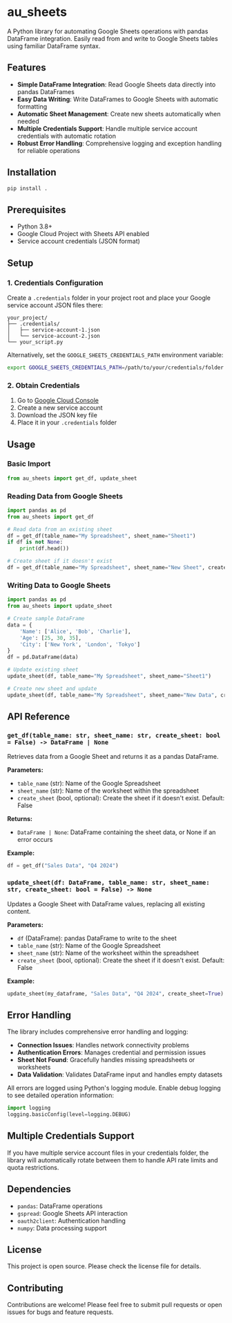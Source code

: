 # au_sheets

A Python library for automating Google Sheets operations with pandas DataFrame integration. Easily read from and write to Google Sheets tables using familiar DataFrame syntax.

## Features

- **Simple DataFrame Integration**: Read Google Sheets data directly into pandas DataFrames
- **Easy Data Writing**: Write DataFrames to Google Sheets with automatic formatting
- **Automatic Sheet Management**: Create new sheets automatically when needed
- **Multiple Credentials Support**: Handle multiple service account credentials with automatic rotation
- **Robust Error Handling**: Comprehensive logging and exception handling for reliable operations

## Installation

```bash
pip install .
```

## Prerequisites

- Python 3.8+
- Google Cloud Project with Sheets API enabled
- Service account credentials (JSON format)

## Setup

### 1. Credentials Configuration

Create a `.credentials` folder in your project root and place your Google service account JSON files there:

```
your_project/
├── .credentials/
│   ├── service-account-1.json
│   └── service-account-2.json
└── your_script.py
```

Alternatively, set the `GOOGLE_SHEETS_CREDENTIALS_PATH` environment variable:

```bash
export GOOGLE_SHEETS_CREDENTIALS_PATH=/path/to/your/credentials/folder
```

### 2. Obtain Credentials

1. Go to [Google Cloud Console](https://console.cloud.google.com/apis/credentials)
2. Create a new service account
3. Download the JSON key file
4. Place it in your `.credentials` folder

## Usage

### Basic Import

```python
from au_sheets import get_df, update_sheet
```

### Reading Data from Google Sheets

```python
import pandas as pd
from au_sheets import get_df

# Read data from an existing sheet
df = get_df(table_name="My Spreadsheet", sheet_name="Sheet1")
if df is not None:
    print(df.head())

# Create sheet if it doesn't exist
df = get_df(table_name="My Spreadsheet", sheet_name="New Sheet", create_sheet=True)
```

### Writing Data to Google Sheets

```python
import pandas as pd
from au_sheets import update_sheet

# Create sample DataFrame
data = {
    'Name': ['Alice', 'Bob', 'Charlie'],
    'Age': [25, 30, 35],
    'City': ['New York', 'London', 'Tokyo']
}
df = pd.DataFrame(data)

# Update existing sheet
update_sheet(df, table_name="My Spreadsheet", sheet_name="Sheet1")

# Create new sheet and update
update_sheet(df, table_name="My Spreadsheet", sheet_name="New Data", create_sheet=True)
```

## API Reference

### `get_df(table_name: str, sheet_name: str, create_sheet: bool = False) -> DataFrame | None`

Retrieves data from a Google Sheet and returns it as a pandas DataFrame.

**Parameters:**
- `table_name` (str): Name of the Google Spreadsheet
- `sheet_name` (str): Name of the worksheet within the spreadsheet
- `create_sheet` (bool, optional): Create the sheet if it doesn't exist. Default: False

**Returns:**
- `DataFrame | None`: DataFrame containing the sheet data, or None if an error occurs

**Example:**
```python
df = get_df("Sales Data", "Q4 2024")
```

### `update_sheet(df: DataFrame, table_name: str, sheet_name: str, create_sheet: bool = False) -> None`

Updates a Google Sheet with DataFrame values, replacing all existing content.

**Parameters:**
- `df` (DataFrame): pandas DataFrame to write to the sheet
- `table_name` (str): Name of the Google Spreadsheet
- `sheet_name` (str): Name of the worksheet within the spreadsheet
- `create_sheet` (bool, optional): Create the sheet if it doesn't exist. Default: False

**Example:**
```python
update_sheet(my_dataframe, "Sales Data", "Q4 2024", create_sheet=True)
```

## Error Handling

The library includes comprehensive error handling and logging:

- **Connection Issues**: Handles network connectivity problems
- **Authentication Errors**: Manages credential and permission issues
- **Sheet Not Found**: Gracefully handles missing spreadsheets or worksheets
- **Data Validation**: Validates DataFrame input and handles empty datasets

All errors are logged using Python's logging module. Enable debug logging to see detailed operation information:

```python
import logging
logging.basicConfig(level=logging.DEBUG)
```

## Multiple Credentials Support

If you have multiple service account files in your credentials folder, the library will automatically rotate between them to handle API rate limits and quota restrictions.

## Dependencies

- `pandas`: DataFrame operations
- `gspread`: Google Sheets API interaction
- `oauth2client`: Authentication handling
- `numpy`: Data processing support

## License

This project is open source. Please check the license file for details.

## Contributing

Contributions are welcome! Please feel free to submit pull requests or open issues for bugs and feature requests.